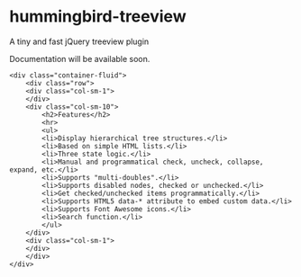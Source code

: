 # hummingbird-treeview
A tiny and fast jQuery treeview plugin

Documentation will be available soon.

	<div class="container-fluid">	
	    <div class="row">
		<div class="col-sm-1">
		</div>
		<div class="col-sm-10">
		    <h2>Features</h2>
		    <hr>
		    <ul>
			<li>Display hierarchical tree structures.</li>
			<li>Based on simple HTML lists.</li>
			<li>Three state logic.</li>
			<li>Manual and programmatical check, uncheck, collapse, expand, etc.</li>
			<li>Supports "multi-doubles".</li>
			<li>Supports disabled nodes, checked or unchecked.</li>
			<li>Get checked/unchecked items programmatically.</li>
			<li>Supports HTML5 data-* attribute to embed custom data.</li>
			<li>Supports Font Awesome icons.</li>
			<li>Search function.</li>
		    </ul>
		</div>
		<div class="col-sm-1">
		</div>
	    </div>
	</div>
